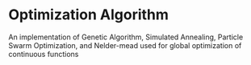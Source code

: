 # Optimization Algorithm

An implementation of Genetic Algorithm, Simulated Annealing, Particle Swarm Optimization, and Nelder-mead used for global optimization of continuous functions